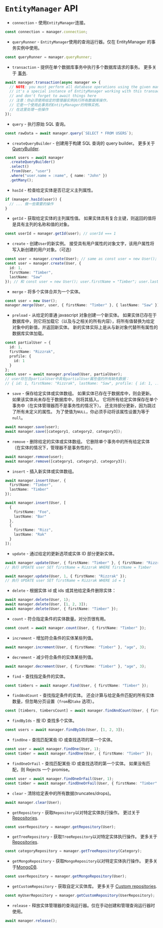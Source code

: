# `EntityManager` API

- `connection` - 使用`EntityManager`连接。

```typescript
const connection = manager.connection;
```

- `queryRunner` - `EntityManager`使用的查询运行器。仅在 EntityManager 的事务实例中使用。

```typescript
const queryRunner = manager.queryRunner;
```

- `transaction` - 提供在单个数据库事务中执行多个数据库请求的事务。
  更多关于 [事务](./transactions.md).

```typescript
await manager.transaction(async manager => {
  // NOTE: you must perform all database operations using the given manager instance
  // it's a special instance of EntityManager working with this transaction
  // and don't forget to await things here
  // 注意：你必须使用给定的管理器实例执行所有数据库操作，
  // 它是一个使用此事务的EntityManager的特殊实例。
  // 在这里处理一些操作
});
```

- `query` - 执行原始 SQL 查询。

```typescript
const rawData = await manager.query(`SELECT * FROM USERS`);
```

- `createQueryBuilder` - 创建用于构建 SQL 查询的 query builder。
  更多关于 [QueryBuilder](select-query-builder.md).

```typescript
const users = await manager
  .createQueryBuilder()
  .select()
  .from(User, "user")
  .where("user.name = :name", { name: "John" })
  .getMany();
```

- `hasId` - 检查给定实体是否已定义主列属性。

```typescript
if (manager.hasId(user)) {
  // ... 做一些需要的操作
}
```

- `getId` - 获取给定实体的主列属性值。
  如果实体具有复合主键，则返回的值将是具有主列的名称和值的对象。

```typescript
const userId = manager.getId(user); // userId === 1
```

- `create` - 创建`User`的新实例。 接受具有用户属性的对象文字，该用户属性将写入新创建的用户对象。（可选）

```typescript
const user = manager.create(User); // same as const user = new User();
const user = manager.create(User, {
  id: 1,
  firstName: "Timber",
  lastName: "Saw"
}); // 和 const user = new User(); user.firstName = "Timber"; user.lastName = "Saw"; 一样
```

- `merge` - 将多个实体合并为一个实体。

```typescript
const user = new User();
manager.merge(User, user, { firstName: "Timber" }, { lastName: "Saw" }); // 和user.firstName = "Timber"; user.lastName = "Saw";一样
```

- `preload` - 从给定的普通 javascript 对象创建一个新实体。 如果实体已存在于数据库中，则它将加载它（以及与之相关的所有内容），将所有值替换为给定对象中的新值，并返回新实体。 新的实体实际上是从与新对象代替所有属性的数据库实体加载。

```typescript
const partialUser = {
  id: 1,
  firstName: "Rizzrak",
  profile: {
    id: 1
  }
};
const user = await manager.preload(User, partialUser);
// user将包含partialUser中具有partialUser属性值的所有缺失数据：
// { id: 1, firstName: "Rizzrak", lastName: "Saw", profile: { id: 1, ... } }
```

- `save` - 保存给定实体或实体数组。
  如果实体已存在于数据库中，则会更新。
  如果该实体尚未存在于数据库中，则将其插入。
  它将所有给定实体保存在单个事务中（在实体管理器而不是事务性的情况下）。
  还支持部分更新，因为跳过了所有未定义的属性。 为了使值为`NULL`，你必须手动将该属性设置为等于`null`。

```typescript
await manager.save(user);
await manager.save([category1, category2, category3]);
```

- `remove` - 删除给定的实体或实体数组。
  它删除单个事务中的所有给定实体（在实体的情况下，管理器不是事务性的）。

```typescript
await manager.remove(user);
await manager.remove([category1, category2, category3]);
```

- `insert` - 插入新实体或实体数组。

```typescript
await manager.insert(User, {
  firstName: "Timber",
  lastName: "Timber"
});

await manager.insert(User, [
  {
    firstName: "Foo",
    lastName: "Bar"
  },
  {
    firstName: "Rizz",
    lastName: "Rak"
  }
]);
```

- `update` - 通过给定的更新选项或实体 ID 部分更新实体。

```typescript
await manager.update(User, { firstName: "Timber" }, { firstName: "Rizzrak" });
// 执行 UPDATE user SET firstName = Rizzrak WHERE firstName = Timber

await manager.update(User, 1, { firstName: "Rizzrak" });
// 执行 UPDATE user SET firstName = Rizzrak WHERE id = 1
```

- `delete` - 根据实体 id 或 ids 或其他给定条件删除实体：

```typescript
await manager.delete(User, 1);
await manager.delete(User, [1, 2, 3]);
await manager.delete(User, { firstName: "Timber" });
```

- `count` - 符合指定条件的实体数量。对分页很有用。

```typescript
const count = await manager.count(User, { firstName: "Timber" });
```

- `increment` - 增加符合条件的实体某些列值。

```typescript
await manager.increment(User, { firstName: "Timber" }, "age", 3);
```

- `decrement` - 减少符合条件的实体某些列值。

```typescript
await manager.decrement(User, { firstName: "Timber" }, "age", 3);
```

- `find` - 查找指定条件的实体。

```typescript
const timbers = await manager.find(User, { firstName: "Timber" });
```

- `findAndCount` - 查找指定条件的实体。
  还会计算与给定条件匹配的所有实体数量，但忽略分页设置（`from`和`take` 选项）。

```typescript
const [timbers, timbersCount] = await manager.findAndCount(User, { firstName: "Timber" });
```

- `findByIds` - 按 ID 查找多个实体。

```typescript
const users = await manager.findByIds(User, [1, 2, 3]);
```

- `findOne` - 查找匹配某些 ID 或查找选项的第一个实体。

```typescript
const user = await manager.findOne(User, 1);
const timber = await manager.findOne(User, { firstName: "Timber" });
```

- `findOneOrFail` - 查找匹配某些 ID 或查找选项的第一个实体。 如果没有匹配，则 Rejects 一个 promise。

```typescript
const user = await manager.findOneOrFail(User, 1);
const timber = await manager.findOneOrFail(User, { firstName: "Timber" });
```

- `clear` - 清除给定表中的所有数据(truncates/drops)。

```typescript
await manager.clear(User);
```

- `getRepository` - 获取`Repository`以对特定实体执行操作。
  更过关于 [Repositories](working-with-entity-manager.md).

```typescript
const userRepository = manager.getRepository(User);
```

- `getTreeRepository` - 获取`TreeRepository`以对特定实体执行操作。
  更多关于[Repositories](working-with-entity-manager.md).

```typescript
const categoryRepository = manager.getTreeRepository(Category);
```

- `getMongoRepository` - 获取`MongoRepository`以对特定实体执行操作。
  更多关于[MongoDB](./mongodb.md).

```typescript
const userRepository = manager.getMongoRepository(User);
```

- `getCustomRepository` - 获取自定义实体库。
  更多关于 [Custom repositories](working-with-entity-manager.md).

```typescript
const myUserRepository = manager.getCustomRepository(UserRepository);
```

- `release` - 释放实体管理器的查询运行器。仅在手动创建和管理查询运行器时使用。

```typescript
await manager.release();
```
